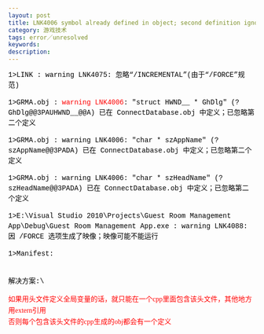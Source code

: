 ```yaml
---
layout: post
title: LNK4006 symbol already defined in object; second definition ignored
category: 游戏技术
tags: error／unresolved
keywords: 
description: 
---
```


<div
style="padding-bottom:0px;widows:2;text-transform:none;text-indent:0px;padding-left:0px;padding-right:0px;font:14px/21px verdana, 'courier new';white-space:normal;orphans:2;letter-spacing:normal;color:#000000;word-spacing:0px;padding-top:0px;-webkit-text-size-adjust:auto;-webkit-text-stroke-width:0px;">

<div
style="padding-bottom:0px;padding-left:0px;padding-right:0px;padding-top:0px;">

1\>LINK : warning LNK4075: 忽略“/INCREMENTAL”(由于“/FORCE”规范)

</div>

<div
style="padding-bottom:0px;padding-left:0px;padding-right:0px;padding-top:0px;">

1\>GRMA.obj :<span class="Apple-converted-space"> </span><span
style="color:red;">warning LNK4006</span>: "struct HWND\_\_ \* GhDlg"
(?GhDlg@@3PAUHWND\_\_@@A) 已在 ConnectDatabase.obj
中定义；已忽略第二个定义

</div>

<div
style="padding-bottom:0px;padding-left:0px;padding-right:0px;padding-top:0px;">

1\>GRMA.obj : warning LNK4006: "char \* szAppName" (?szAppName@@3PADA)
已在 ConnectDatabase.obj 中定义；已忽略第二个定义

</div>

<div
style="padding-bottom:0px;padding-left:0px;padding-right:0px;padding-top:0px;">

1\>GRMA.obj : warning LNK4006: "char \* szHeadName" (?szHeadName@@3PADA)
已在 ConnectDatabase.obj 中定义；已忽略第二个定义

</div>

<div
style="padding-bottom:0px;padding-left:0px;padding-right:0px;padding-top:0px;">

1\>E:\\Visual Studio 2010\\Projects\\Guest Room Management
App\\Debug\\Guest Room Management App.exe : warning LNK4088: 因 /FORCE
选项生成了映像；映像可能不能运行

</div>

<div
style="padding-bottom:0px;padding-left:0px;padding-right:0px;padding-top:0px;">

1\>Manifest:

</div>

</div>

<div
style="padding-bottom:0px;widows:2;text-transform:none;text-indent:0px;padding-left:0px;padding-right:0px;font:14px/21px verdana, 'courier new';white-space:normal;orphans:2;letter-spacing:normal;color:#000000;word-spacing:0px;padding-top:0px;-webkit-text-size-adjust:auto;-webkit-text-stroke-width:0px;">

\
 解决方案:\
<div
style="padding-bottom:0px;padding-left:0px;padding-right:0px;padding-top:0px;">

<span
style="line-height:23px;background-color:#ffffff;font-family:simsun;color:red;">如果用头文件定义全局变量的话，就只能在一个cpp里面包含该头文件，其他地方用extern引用 </span>\
 <span
style="text-align:left;line-height:23px;background-color:#ffffff;font-family:simsun;color:red;">否则每个包含该头文件的cpp生成的obj都会有一个定义</span>

</div>

</div>







